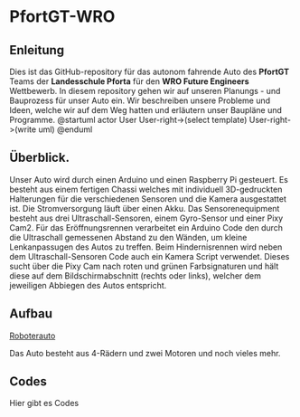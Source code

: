 # PfortGT-WRO

## Enleitung
Dies ist das GitHub-repository für das autonom fahrende Auto des **PfortGT** Teams der **Landesschule Pforta** für den **WRO Future Engineers** Wettbewerb.
In diesem repository gehen wir auf unseren Planungs - und Bauprozess für unser Auto ein. Wir beschreiben unsere Probleme und  Ideen, welche wir auf dem Weg hatten und erläutern unser Baupläne und Programme.
@startuml
actor User
User-right->(select template)
User-right->(write uml)
@enduml
## Überblick.
Unser Auto wird durch einen Arduino und einen Raspberry Pi gesteuert. Es besteht aus einem fertigen Chassi welches mit individuell 3D-gedruckten Halterungen für die verschiedenen Sensoren und die Kamera ausgestattet ist. Die Stromversorgung läuft über einen Akku. Das Sensorenequipment besteht aus drei Ultraschall-Sensoren, einem Gyro-Sensor und einer Pixy Cam2. Für das Eröffnungsrennen verarbeitet ein Arduino Code den durch die Ultraschall gemessenen Abstand zu den Wänden, um kleine Lenkanpassugen des Autos zu treffen. Beim Hindernisrennen wird neben dem Ultraschall-Sensoren Code auch ein Kamera Script verwendet. Dieses sucht über die Pixy Cam nach roten und grünen Farbsignaturen und hält diese auf dem Bildschirmabschnitt (rechts oder links), welcher dem jeweiligen Abbiegen des Autos entspricht.
## Aufbau
[Roboterauto](/Roboterauto/)

Das Auto besteht aus 4-Rädern und zwei Motoren und noch vieles mehr. 
## Codes
Hier gibt es Codes
